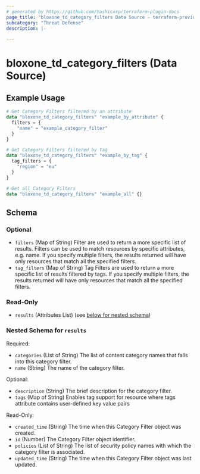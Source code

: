 ```yaml
---
# generated by https://github.com/hashicorp/terraform-plugin-docs
page_title: "bloxone_td_category_filters Data Source - terraform-provider-bloxone"
subcategory: "Threat Defense"
description: |-
  
---
```


# bloxone_td_category_filters (Data Source)



## Example Usage

```terraform
# Get Category Filters filtered by an attribute
data "bloxone_td_category_filters" "example_by_attribute" {
  filters = {
    "name" = "example_category_filter"
  }
}

# Get Category Filters filtered by tag
data "bloxone_td_category_filters" "example_by_tag" {
  tag_filters = {
    "region" = "eu"
  }
}

# Get all Category Filters
data "bloxone_td_category_filters" "example_all" {}
```

<!-- schema generated by tfplugindocs -->
## Schema

### Optional

- `filters` (Map of String) Filter are used to return a more specific list of results. Filters can be used to match resources by specific attributes, e.g. name. If you specify multiple filters, the results returned will have only resources that match all the specified filters.
- `tag_filters` (Map of String) Tag Filters are used to return a more specific list of results filtered by tags. If you specify multiple filters, the results returned will have only resources that match all the specified filters.

### Read-Only

- `results` (Attributes List) (see [below for nested schema](#nestedatt--results))

<a id="nestedatt--results"></a>
### Nested Schema for `results`

Required:

- `categories` (List of String) The list of content category names that falls into this category filter.
- `name` (String) The name of the category filter.

Optional:

- `description` (String) The brief description for the category filter.
- `tags` (Map of String) Enables tag support for resource where tags attribute contains user-defined key value pairs

Read-Only:

- `created_time` (String) The time when this Category Filter object was created.
- `id` (Number) The Category Filter object identifier.
- `policies` (List of String) The list of security policy names with which the category filter is associated.
- `updated_time` (String) The time when this Category Filter object was last updated.
